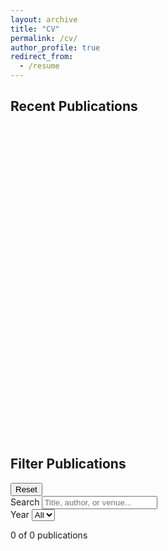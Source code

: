 ```yaml
---
layout: archive
title: "CV"
permalink: /cv/
author_profile: true
redirect_from:
  - /resume
---
```


<!-- {% include base_path %} -->

<!DOCTYPE html>
<html lang="en">
<head>
    <meta charset="UTF-8">
    <meta name="viewport" content="width=device-width, initial-scale=1.0">
    <title>Publications</title>
    <script src="https://cdn.tailwindcss.com"></script>
    <link href="https://fonts.googleapis.com/css2?family=Inter:wght@400;500;600;700&display=swap" rel="stylesheet">
    <style>
        body {
            font-family: 'Inter', sans-serif;
        }
        .line-clamp-2 {
            display: -webkit-box;
            -webkit-line-clamp: 2;
            -webkit-box-orient: vertical;
            overflow: hidden;
        }
    </style>
</head>
<body class="min-h-screen bg-white">
    <main class="max-w-7xl mx-auto px-4 sm:px-6 lg:px-8 py-8">
        <!-- Paper Carousel -->
        <div class="mb-8">
            <h2 class="text-xl font-semibold text-gray-900 mb-4">Recent Publications</h2>
            <div id="paper-carousel" class="overflow-hidden rounded-lg shadow-lg" style="height: 500px;">
                <div id="carousel-inner" class="flex" style="transform: translateX(0px); transition: transform 0.1s linear;">
                    <!-- Papers will be added dynamically -->
                </div>
            </div>
        </div>
        <!-- Filters -->
        <div class="bg-white rounded-lg shadow-sm border p-6 mb-8">
            <div class="flex flex-col lg:flex-row gap-4 items-start lg:items-center justify-between mb-6">
                <h2 class="text-xl font-semibold text-gray-900">Filter Publications</h2>
                <button id="reset-filters" class="inline-flex items-center px-4 py-2 border border-gray-300 rounded-md text-sm font-medium text-gray-700 bg-white hover:bg-gray-50 transition-colors">
                    Reset
                </button>
            </div>
            <div class="grid grid-cols-1 md:grid-cols-3 gap-4">
                <!-- Search -->
                <div>
                    <label class="block text-sm font-medium text-gray-700 mb-2">Search</label>
                    <input type="text" id="search-input" placeholder="Title, author, or venue..." class="w-full px-3 py-2 border border-gray-300 rounded-md shadow-sm focus:outline-none focus:ring-2 focus:ring-blue-500 focus:border-blue-500">
                </div>
                <!-- Year Filter -->
                <div>
                    <label class="block text-sm font-medium text-gray-700 mb-2">Year</label>
                    <select id="year-filter" class="w-full px-3 py-2 border border-gray-300 rounded-md shadow-sm focus:outline-none focus:ring-2 focus:ring-blue-500 focus:border-blue-500">
                        <option value="All">All</option>
                        <!-- Options will be added dynamically -->
                    </select>
                </div>
                <!-- Results Count -->
                <div class="flex items-end">
                    <p id="results-count" class="text-sm text-gray-600">0 of 0 publications</p>
                </div>
            </div>
        </div>
        <!-- Publications List -->
        <div id="publications-list" class="space-y-8">
            <!-- Publications will be added dynamically -->
        </div>
    </main>
    <script>
        const publications = [
            {
                id: 1,
                title: "Evaluation Metric for Quality Control and Generative Models in Histopathology Images",
                authors: "Pranav Singh, Faisal Mahmood",
                venue: "Proceedings of the 2025 IEEE International Symposium on Biomedical Imaging (ISBI), Huston TX, USA",
                year: 2025,
                description: "Our study introduces ResNet-L2 (RL2), a novel metric using ResNet features and a normalizing flow for evaluating generative models in histopathology, offering reliable assessments with fewer images and quicker assessments than traditional metrics, effectively handling diverse degradation types and diffusion processes.",
                pdf: "#",
                code: "#",
                slides: "#",
                image: "https://placehold.co/400x500/e3f2fd/1976d2?text=ISBI+2025"
            },
            {
                id: 2,
                title: "Self-Supervised Contrastive Learning for Digital Pathology",
                authors: "Faisal Mahmood, R. Chen, D. Hashmi",
                venue: "Nature Machine Intelligence, 2023",
                year: 2023,
                description: "We present a self-supervised contrastive learning framework for digital pathology that achieves state-of-the-art performance on multiple histopathology datasets without requiring labeled data, demonstrating the potential of contrastive learning in medical imaging applications.",
                pdf: "#",
                code: "#",
                slides: "#",
                image: "https://placehold.co/400x500/fff3e0/f57c00?text=Nature+MI"
            },
            {
                id: 3,
                title: "Weakly Supervised Instance Segmentation in Histopathology",
                authors: "Faisal Mahmood, N. Chaudhary, M. Ali",
                venue: "IEEE Transactions on Medical Imaging, 2022",
                year: 2022,
                description: "A novel weakly supervised approach for instance segmentation in histopathology images using only image-level labels, significantly reducing annotation burden while maintaining competitive performance compared to fully supervised methods.",
                pdf: "#",
                code: "#",
                slides: "#",
                image: "https://placehold.co/400x500/e8f5e8/388e3c?text=IEEE+TMI"
            },
            {
                id: 4,
                title: "Transformer-Based Models for Whole Slide Image Analysis",
                authors: "Faisal Mahmood, K. Zhang, L. Wang",
                venue: "Medical Image Analysis, 2022",
                year: 2022,
                description: "We propose a transformer-based architecture specifically designed for whole slide image analysis in digital pathology, leveraging self-attention mechanisms to capture long-range dependencies across gigapixel images.",
                pdf: "#",
                code: "#",
                slides: "#",
                image: "https://placehold.co/400x500/fff8e1/ffa000?text=MedIA"
            },
            {
                id: 5,
                title: "Generative Adversarial Networks for Medical Image Synthesis",
                authors: "Faisal Mahmood, J. Patel, S. Kumar",
                venue: "IEEE Journal of Biomedical and Health Informatics, 2021",
                year: 2021,
                description: "A comprehensive study on GAN architectures for medical image synthesis, with applications in data augmentation, domain adaptation, and anomaly detection in various medical imaging modalities.",
                pdf: "#",
                code: "#",
                slides: "#",
                image: "https://placehold.co/400x500/f3e5f5/7b1fa2?text=JBHI"
            },
            {
                id: 6,
                title: "Multi-Modal Fusion for Cancer Diagnosis",
                authors: "Faisal Mahmood, A. Thompson, B. Lee",
                venue: "International Journal of Computer Assisted Radiology and Surgery, 2021",
                year: 2021,
                description: "A deep learning framework for multi-modal fusion of histopathology and radiology images for improved cancer diagnosis, demonstrating the complementary nature of different imaging modalities in clinical decision support.",
                pdf: "#",
                code: "#",
                slides: "#",
                image: "https://placehold.co/400x500/e0f7fa/0097a7?text=IJCARS"
            }
        ];
        // DOM elements
        const carouselInner = document.getElementById('carousel-inner');
        const yearFilter = document.getElementById('year-filter');
        const searchInput = document.getElementById('search-input');
        const resultsCount = document.getElementById('results-count');
        const publicationsList = document.getElementById('publications-list');
        const resetFilters = document.getElementById('reset-filters');
        // Initialize years filter
        const years = [...new Set(publications.map(p => p.year).sort((a, b) => b - a))];
        years.forEach(year => {
            const option = document.createElement('option');
            option.value = year;
            option.textContent = year;
            yearFilter.appendChild(option);
        });
        // Create carousel items
        function createCarouselItems() {
            const doubledPublications = [...publications, ...publications];
            carouselInner.innerHTML = '';
            doubledPublications.forEach(pub => {
                const item = document.createElement('div');
                item.className = 'flex-shrink-0 w-96 mx-2';
                item.style.width = '400px';
                item.innerHTML = `
                    <div class="bg-white rounded-lg overflow-hidden shadow-md hover:shadow-xl transition-shadow duration-300 h-full">
                        <img src="${pub.image}" alt="${pub.title}" class="w-full h-64 object-cover">
                        <div class="p-4">
                            <h3 class="font-semibold text-gray-900 text-sm line-clamp-2 mb-2">${pub.title}</h3>
                            <p class="text-gray-600 text-xs mb-1">${pub.authors}</p>
                            <p class="text-gray-500 text-xs">${pub.venue}</p>
                        </div>
                    </div>
                `;
                carouselInner.appendChild(item);
            });
        }
        // Filter publications
        function filterPublications() {
            const selectedYear = yearFilter.value;
            const searchTerm = searchInput.value.toLowerCase();
            const filtered = publications.filter(pub => {
                const yearMatch = selectedYear === 'All' || pub.year.toString() === selectedYear;
                const searchMatch = pub.title.toLowerCase().includes(searchTerm) || 
                                    pub.authors.toLowerCase().includes(searchTerm) ||
                                    pub.venue.toLowerCase().includes(searchTerm);
                return yearMatch && searchMatch;
            });
            // Update results count
            resultsCount.textContent = `${filtered.length} of ${publications.length} publications`;
            // Update publications list
            renderPublicationsList(filtered);
            return filtered;
        }
        // Render publications list
        function renderPublicationsList(publicationsToRender) {
            publicationsList.innerHTML = '';
            if (publicationsToRender.length === 0) {
                const emptyMessage = document.createElement('div');
                emptyMessage.className = 'text-center py-12';
                emptyMessage.innerHTML = '<p class="text-gray-500 text-lg">No publications found matching your criteria.</p>';
                publicationsList.appendChild(emptyMessage);
                return;
            }
            publicationsToRender.forEach(pub => {
                const pubElement = document.createElement('div');
                pubElement.className = 'bg-white rounded-lg shadow-sm border p-6 hover:shadow-md transition-shadow';
                pubElement.innerHTML = `
                    <div class="flex flex-col lg:flex-row gap-6">
                        <!-- Paper Image -->
                        <div class="lg:w-1/4 flex-shrink-0">
                            <img src="${pub.image}" alt="${pub.title}" class="w-full h-64 object-cover rounded-lg">
                        </div>
                        <!-- Content -->
                        <div class="lg:w-3/4">
                            <h3 class="text-xl font-semibold text-gray-900 mb-3 leading-tight">${pub.title}</h3>                          
                            <div class="space-y-3">
                                <div>
                                    <span class="text-gray-700 font-medium">Authors: </span>
                                    <span class="text-gray-600">${pub.authors}</span>
                                </div>    
                                <div>
                                    <span class="text-gray-700 font-medium">Published in: </span>
                                    <span class="text-gray-600 italic">${pub.venue}</span>
                                </div>
                                <div class="prose prose-gray max-w-none">
                                    <p class="text-gray-700 leading-relaxed">${pub.description}</p>
                                </div>
                                <!-- Links -->
                                <div class="flex flex-wrap gap-3 pt-2">
                                    <a href="${pub.pdf}" class="inline-flex items-center px-4 py-2 bg-blue-600 text-white text-sm font-medium rounded-md hover:bg-blue-700 transition-colors">PDF</a>
                                    <a href="${pub.code}" class="inline-flex items-center px-4 py-2 border border-gray-300 text-gray-700 text-sm font-medium rounded-md hover:bg-gray-50 transition-colors">Code</a>
                                    <a href="${pub.slides}" class="inline-flex items-center px-4 py-2 border border-gray-300 text-gray-700 text-sm font-medium rounded-md hover:bg-gray-50 transition-colors">Slides</a>
                                </div>
                            </div>
                        </div>
                    </div>
                `;
                publicationsList.appendChild(pubElement);
            });
        }
        // Auto-scroll effect for paper covers
        let scrollPosition = 0;
        function startCarousel() {
            setInterval(() => {
                const container = document.getElementById('paper-carousel');
                const inner = document.getElementById('carousel-inner');
                if (!container || !inner) return;
                scrollPosition += 1;
                const maxScroll = inner.scrollWidth - container.clientWidth;
                if (scrollPosition >= maxScroll) {
                    scrollPosition = 0;
                }
                inner.style.transform = `translateX(-${scrollPosition}px)`;
            }, 50);
        }
        // Event listeners
        yearFilter.addEventListener('change', filterPublications);
        searchInput.addEventListener('input', filterPublications);
        resetFilters.addEventListener('click', () => {
            yearFilter.value = 'All';
            searchInput.value = '';
            filterPublications();
        });
        // Initialize
        document.addEventListener('DOMContentLoaded', () => {
            createCarouselItems();
            filterPublications();
            startCarousel();
        });
    </script>
</body>
</html>
